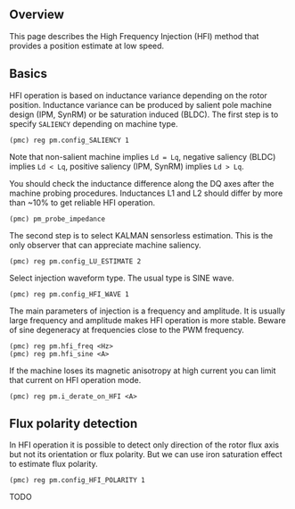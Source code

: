 ## Overview

This page describes the High Frequency Injection (HFI) method that provides a
position estimate at low speed.

## Basics

HFI operation is based on inductance variance depending on the rotor position.
Inductance variance can be produced by salient pole machine design (IPM, SynRM)
or be saturation induced (BLDC). The first step is to specify `SALIENCY`
depending on machine type.

	(pmc) reg pm.config_SALIENCY 1

Note that non-salient machine implies `Ld = Lq`, negative saliency (BLDC)
implies `Ld < Lq`, positive saliency (IPM, SynRM) implies `Ld > Lq`.

You should check the inductance difference along the DQ axes after the machine
probing procedures. Inductances L1 and L2 should differ by more than ~10% to
get reliable HFI operation.

	(pmc) pm_probe_impedance

The second step is to select KALMAN sensorless estimation. This is the only
observer that can appreciate machine saliency.

	(pmc) reg pm.config_LU_ESTIMATE 2

Select injection waveform type. The usual type is SINE wave.

	(pmc) reg pm.config_HFI_WAVE 1

The main parameters of injection is a frequency and amplitude. It is usually
large frequency and amplitude makes HFI operation is more stable. Beware of
sine degeneracy at frequencies close to the PWM frequency.

	(pmc) reg pm.hfi_freq <Hz>
	(pmc) reg pm.hfi_sine <A>

If the machine loses its magnetic anisotropy at high current you can limit that
current on HFI operation mode.

	(pmc) reg pm.i_derate_on_HFI <A>

## Flux polarity detection

In HFI operation it is possible to detect only direction of the rotor flux axis
but not its orientation or flux polarity. But we can use iron saturation effect
to estimate flux polarity.

	(pmc) reg pm.config_HFI_POLARITY 1

TODO
